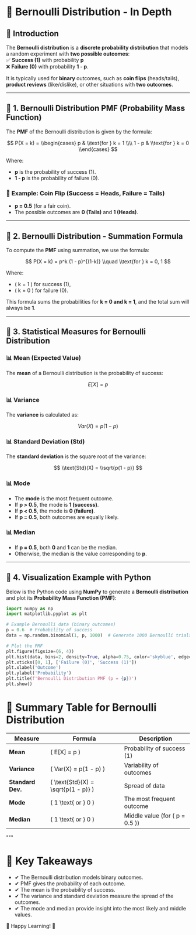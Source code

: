 # 🎲 **Bernoulli Distribution - In Depth**

## 🔹 **Introduction**

The **Bernoulli distribution** is a **discrete probability distribution** that models a random experiment with **two possible outcomes**:  
✅ **Success (1)** with probability **p**  
❌ **Failure (0)** with probability **1 - p**.

It is typically used for **binary** outcomes, such as **coin flips** (heads/tails), **product reviews** (like/dislike), or other situations with **two outcomes**.

---

## 🎯 **1. Bernoulli Distribution PMF (Probability Mass Function)**

The **PMF** of the Bernoulli distribution is given by the formula:

$$
P(X = k) =
\\begin{cases}
p & \\text{for } k = 1 \\\\
1 - p & \\text{for } k = 0
\\end{cases}
$$

Where:

- **p** is the probability of success (1).
- **1 - p** is the probability of failure (0).

### 📌 **Example: Coin Flip (Success = Heads, Failure = Tails)**

- **p = 0.5** (for a fair coin).
- The possible outcomes are **0 (Tails)** and **1 (Heads)**.

---

## 🎯 **2. Bernoulli Distribution - Summation Formula**

To compute the **PMF** using summation, we use the formula:

$$
P(X = k) = p^k (1 - p)^{(1-k)} \\quad \\text{for } k = 0, 1
$$

Where:

- \( k = 1 \) for success (1),
- \( k = 0 \) for failure (0).

This formula sums the probabilities for **k = 0 and k = 1**, and the total sum will always be **1**.

---

## 🎯 **3. Statistical Measures for Bernoulli Distribution**

### 📊 **Mean (Expected Value)**

The **mean** of a Bernoulli distribution is the probability of success:

$$
E[X] = p
$$

### 📊 **Variance**

The **variance** is calculated as:

$$
Var(X) = p(1 - p)
$$

### 📊 **Standard Deviation (Std)**

The **standard deviation** is the square root of the variance:

$$
\\text{Std}(X) = \\sqrt{p(1 - p)}
$$

### 📊 **Mode**

- The **mode** is the most frequent outcome.
- If **p > 0.5**, the mode is **1 (success)**.
- If **p < 0.5**, the mode is **0 (failure)**.
- If **p = 0.5**, both outcomes are equally likely.

### 📊 **Median**

- If **p = 0.5**, both **0** and **1** can be the median.
- Otherwise, the median is the value corresponding to **p**.

---

## 🎯 **4. Visualization Example with Python**

Below is the Python code using **NumPy** to generate a **Bernoulli distribution** and plot its **Probability Mass Function (PMF)**:

```python
import numpy as np
import matplotlib.pyplot as plt

# Example Bernoulli data (binary outcomes)
p = 0.6  # Probability of success
data = np.random.binomial(1, p, 1000)  # Generate 1000 Bernoulli trials

# Plot the PMF
plt.figure(figsize=(6, 4))
plt.hist(data, bins=2, density=True, alpha=0.75, color='skyblue', edgecolor='black')
plt.xticks([0, 1], ['Failure (0)', 'Success (1)'])
plt.xlabel('Outcome')
plt.ylabel('Probability')
plt.title(f'Bernoulli Distribution PMF (p = {p})')
plt.show()

```

# 🎯 **Summary Table for Bernoulli Distribution**

| Measure           | Formula                               | Description                      |
| ----------------- | ------------------------------------- | -------------------------------- |
| **Mean**          | \( E[X] = p \)                        | Probability of success (1)       |
| **Variance**      | \( Var(X) = p(1 - p) \)               | Variability of outcomes          |
| **Standard Dev.** | \( \text{Std}(X) = \sqrt{p(1 - p)} \) | Spread of data                   |
| **Mode**          | \( 1 \text{ or } 0 \)                 | The most frequent outcome        |
| **Median**        | \( 1 \text{ or } 0 \)                 | Middle value (for \( p = 0.5 \)) |

"""

# 🚀 Key Takeaways

- ✔ The Bernoulli distribution models binary outcomes.
- ✔ PMF gives the probability of each outcome.
- ✔ The mean is the probability of success.
- ✔ The variance and standard deviation measure the spread of the outcomes.
- ✔ The mode and median provide insight into the most likely and middle values.

🎯 Happy Learning! 🚀
